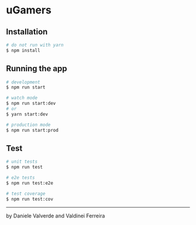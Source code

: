 # uGamers

## Installation

```bash
# do not run with yarn
$ npm install
```

## Running the app

```bash
# development
$ npm run start

# watch mode
$ npm run start:dev
# or
$ yarn start:dev

# production mode
$ npm run start:prod
```

## Test

```bash
# unit tests
$ npm run test

# e2e tests
$ npm run test:e2e

# test coverage
$ npm run test:cov
```

---

by Daniele Valverde and Valdinei Ferreira
